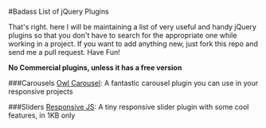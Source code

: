 #Badass List of jQuery Plugins

That's right. here I will be maintaining a list of very useful and handy jQuery plugins so that you don't have to search for the appropriate one while working in a project. If you want to add anything new, just fork this repo and send me a pull request. Have Fun!

**No Commercial plugins, unless it has a free version**


###Carousels
[Owl Carousel](http://owlgraphic.com/owlcarousel/): A fantastic carousel plugin you can use in your responsive projects

###Sliders
[Responsive JS](http://responsive-slides.viljamis.com): A tiny responsive slider plugin with some cool features, in 1KB only

